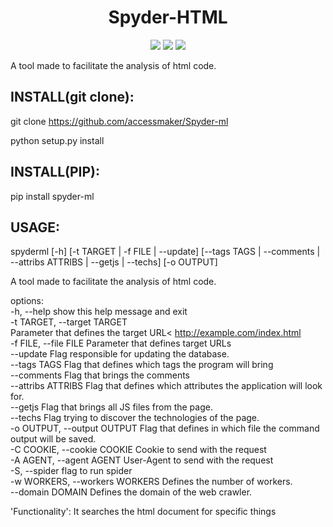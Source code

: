 <h1 align="center">Spyder-HTML</h1>

<p align="center">
<img src="http://img.shields.io/static/v1?label=STATUS&message=EM%20DESENVOLVIMENTO&color=GREEN&style=for-the-badge"/>
<img src="http://img.shields.io/static/v1?label=VERSION&message=1.2.5&color=blue&style=for-the-badge"/>
<img src="https://img.shields.io/github/license/accessmaker/Spyder-ml?style=for-the-badge"/>
</p>


A tool made to facilitate the analysis of html code.

<h2>INSTALL(git clone):</h2>

git clone https://github.com/accessmaker/Spyder-ml

python setup.py install


<h2>INSTALL(PIP):</h2>


pip install spyder-ml


<h2>USAGE:</h2>

spyderml [-h] [-t TARGET | -f FILE | --update]
         [--tags TAGS | --comments | --attribs ATTRIBS | --getjs | --techs]
         [-o OUTPUT]

A tool made to facilitate the analysis of html code.

options:<br>
  -h, --help            show this help message and exit<br>
  -t TARGET, --target TARGET<br>
                        Parameter that defines the target URL<
                        http://example.com/index.html <br>
  -f FILE, --file FILE  Parameter that defines target URLs<br>
  --update              Flag responsible for updating the database.<br>
  --tags TAGS           Flag that defines which tags the program will bring<br>
  --comments            Flag that brings the comments<br>
  --attribs ATTRIBS     Flag that defines which attributes the application
                        will look for.<br>
  --getjs               Flag that brings all JS files from the page.<br>
  --techs               Flag trying to discover the technologies of the page.<br>
  -o OUTPUT, --output OUTPUT
                        Flag that defines in which file the command output
                        will be saved.<br>
  -C COOKIE, --cookie COOKIE
                        Cookie to send with the request<br>
  -A AGENT, --agent AGENT
                        User-Agent to send with the request<br>
  -S, --spider          flag to run spider<br>
  -w WORKERS, --workers WORKERS
                        Defines the number of workers.<br>
  --domain DOMAIN       Defines the domain of the web crawler.<br>

'Functionality': It searches the html document for specific things